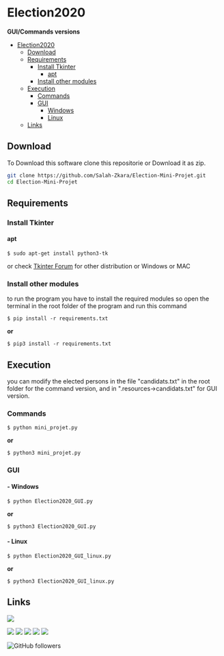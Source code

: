 # Election2020
**GUI/Commands versions**
- [Election2020](#election2020)
  * [Download](#download)
  * [Requirements](#requirements)
    + [Install Tkinter](#install-tkinter)
      - [apt](#apt)
    + [Install other modules](#install-other-modules)
  * [Execution](#execution)
    + [Commands](#commands)
    + [GUI](#gui)
      - [ Windows](#--windows)
      - [ Linux](#--linux)
  * [Links](#links)
## Download
To Download this software clone this repositorie or Download it as zip.
```bash
git clone https://github.com/Salah-Zkara/Election-Mini-Projet.git
cd Election-Mini-Projet
```

## Requirements
### Install Tkinter


#### apt
`$ sudo apt-get install python3-tk`

or check [Tkinter Forum](https://tkdocs.com/tutorial/install.html) for other distribution or Windows or MAC
### Install other modules
to run the program you have to install the required modules so open the terminal in the root folder of the program and run this command

`$ pip install -r requirements.txt`

**or**

`$ pip3 install -r requirements.txt`
## Execution
you can modify the elected persons in the file "candidats.txt" in the root folder for the command version, and in ".resources->candidats.txt" for GUI version.
### Commands
`$ python mini_projet.py`

**or** 

`$ python3 mini_projet.py`
### GUI
#### - Windows
`$ python Election2020_GUI.py`

**or** 

`$ python3 Election2020_GUI.py`
#### - Linux
`$ python Election2020_GUI_linux.py`

**or** 

`$ python3 Election2020_GUI_linux.py`
## Links
[![](https://img.shields.io/badge/My-Portfolio-brightgreen)](https://salah-zkara.codes/)

[![](https://img.shields.io/badge/-Linkedin-%232867B2)](https://www.linkedin.com/in/salah-eddine-zkara-b40b091a6/)
[![](https://img.shields.io/badge/-Facebook-%234267B2)](https://www.facebook.com/salaheddine.zkara.9)
[![](https://img.shields.io/badge/-Twitter-%231DA1F2)](https://twitter.com/SalahZkara)
[![](https://img.shields.io/badge/-Github-333)](https://github.com/Salah-Zkara)
[![](https://img.shields.io/badge/-Instagram-%23E1306C)](https://www.instagram.com/salaheddine.zkara/?hl=en)

![GitHub followers](https://img.shields.io/github/followers/Salah-Zkara?style=social)
